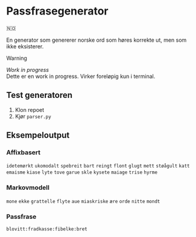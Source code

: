 # Passfrasegenerator
:norway:	

En generator som genererer norske ord som høres korrekte ut, men som ikke eksisterer. 

>[!WARNING]
> *Work in progress*  
> Dette er en work in progress. Virker foreløpig kun i terminal.

## Test generatoren

1. Klon repoet
2. Kjør `parser.py`

## Eksempeloutput

### Affixbasert

`idetemørkt`
`ukomodalt`
`spebreit`
`bart`
`reingt`
`flont`
`glugt`
`mett`
`støågult`
`katt`
`emaisme`
`kiase`
`lyte`
`tove`
`garue`
`skle`
`kysete`
`maiage`
`trise`
`hyrme`

### Markovmodell

`mone`
`ekke`
`grattelle`
`flyte`
`aue`
`miaskriske`
`ære`
`orde`
`nitte`
`mondt`

### Passfrase

`blovitt:fradkasse:fibelke:bret`

